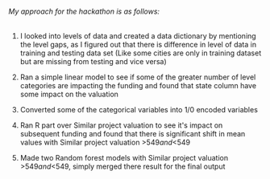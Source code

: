 

###### My approach for the hackathon is as follows:

1.  I looked into levels of data and created a data dictionary by mentioning the level gaps, as I figured out that there is difference in level of data in training and testing data set (Like some cities are only in training dataset but are missing from testing and vice versa)

2.  Ran a simple linear model to see if some of the greater number of level categories are impacting the funding and found that state column have some impact on the valuation

3. Converted some of the categorical variables into 1/0 encoded variables

4. Ran R part over Similar project valuation to see it's impact on subsequent funding and found that there is significant shift in mean values with Similar project valuation >$549 and <$549

5. Made two Random forest models with Similar project valuation >$549 and <$549, simply merged there result for the final output
